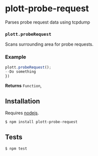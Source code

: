 # plott-probe-request

Parses probe request data using tcpdump


### `plott.probeRequest`

Scans surrounding area for probe requests.


### Example

```js
plott.probeRequest();
--Do something
})
```


**Returns** `Function`, 

## Installation

Requires [nodejs](http://nodejs.org/).

```sh
$ npm install plott-probe-request
```

## Tests

```sh
$ npm test
```


